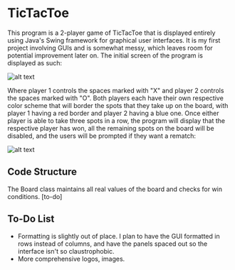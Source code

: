 # TicTacToe

This program is a 2-player game of TicTacToe that is displayed entirely using Java's Swing framework for graphical user interfaces. It is my first project involving GUIs and is
somewhat messy, which leaves room for potential improvement later on. The initial screen of the program is displayed as such:

![alt text](https://i.imgur.com/lwWvwq3.png)

Where player 1 controls the spaces marked with "X" and player 2 controls the spaces marked with "O". Both players each have their own respective color scheme that will border the
spots that they take up on the board, with player 1 having a red border and player 2 having a blue one. Once either player is able to take three spots in a row, the program
will display that the respective player has won, all the remaining spots on the board will be disabled, and the users will be prompted if they want a rematch:

![alt text](https://i.imgur.com/63y8j3E.png)


## Code Structure
The Board class maintains all real values of the board and checks for win conditions.
[to-do]

## To-Do List
- Formatting is slightly out of place. I plan to have the GUI formatted in rows instead of columns, and have the panels spaced out so the interface isn't so claustrophobic.
- More comprehensive logos, images.
